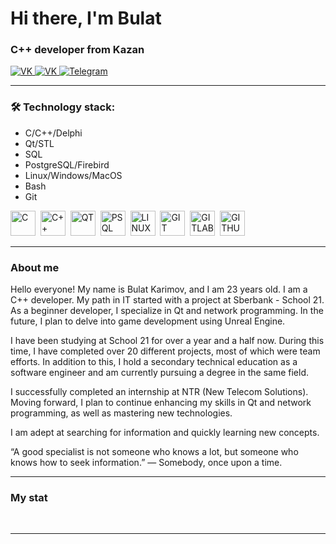 # Hi there, I'm Bulat
### C++ developer from Kazan

<div id="socials" align="left">
    <a href="https://vk.com/burshlatt">
        <img src="https://img.shields.io/badge/VK.com-blue?style=for-the-badge&logo=vk&logoColor=white" alt="VK"/>
    </a>
    <a href="mailto:bulat.karimov.19@gmail.com">
        <img src="https://img.shields.io/badge/GMAIL-red?style=for-the-badge&logo=gmail&logoColor=white" alt="VK"/>
    </a>
    <a href="https://t.me/Burshlatt">
        <img src="https://img.shields.io/badge/Telegram-blue?style=for-the-badge&logo=telegram&logoColor=white" alt="Telegram"/>
    </a>
</div>

---

### 🛠 Technology stack:
* C/C++/Delphi
* Qt/STL
* SQL
* PostgreSQL/Firebird
* Linux/Windows/MacOS
* Bash
* Git

<div id="tools" align="left">
    <img src="https://cdn.jsdelivr.net/gh/devicons/devicon/icons/c/c-original.svg" title="C" width="40" height="40"/>&nbsp;
    <img src="https://cdn.jsdelivr.net/gh/devicons/devicon/icons/cplusplus/cplusplus-original.svg" title="C++" width="40" height="40"/>&nbsp;
    <img src="https://cdn.jsdelivr.net/gh/devicons/devicon/icons/qt/qt-original.svg" title="QT" width="40" height="40"/>&nbsp;
    <img src="https://cdn.jsdelivr.net/gh/devicons/devicon/icons/postgresql/postgresql-original.svg" title="PSQL" width="40" height="40"/>&nbsp;
    <img src="https://cdn.jsdelivr.net/gh/devicons/devicon/icons/linux/linux-original.svg" title="LINUX" width="40" height="40"/>&nbsp;
    <img src="https://cdn.jsdelivr.net/gh/devicons/devicon/icons/git/git-original.svg" title="GIT" width="40" height="40"/>&nbsp;
    <img src="https://cdn.jsdelivr.net/gh/devicons/devicon/icons/gitlab/gitlab-original.svg" title="GITLAB" width="40" height="40"/>&nbsp;
    <img src="https://cdn.jsdelivr.net/gh/devicons/devicon/icons/github/github-original.svg" title="GITHUB" width="40" height="40"/>&nbsp;
</div>

---

### About me

Hello everyone! My name is Bulat Karimov, and I am 23 years old. I am a C++ developer. My path in IT started with a project at Sberbank - School 21. As a beginner developer, I specialize in Qt and network programming. In the future, I plan to delve into game development using Unreal Engine.

I have been studying at School 21 for over a year and a half now. During this time, I have completed over 20 different projects, most of which were team efforts. In addition to this, I hold a secondary technical education as a software engineer and am currently pursuing a degree in the same field.

I successfully completed an internship at NTR (New Telecom Solutions). Moving forward, I plan to continue enhancing my skills in Qt and network programming, as well as mastering new technologies.

I am adept at searching for information and quickly learning new concepts.

“A good specialist is not someone who knows a lot, but someone who knows how to seek information.” — Somebody, once upon a time.

---

### My stat

<div id="stat" align="left">
    <img src="http://github-profile-summary-cards.vercel.app/api/cards/profile-details?username=burshlatt&theme=2077" alt=""/>
    <img src="http://github-profile-summary-cards.vercel.app/api/cards/most-commit-language?username=burshlatt&theme=2077" alt=""/>
    <img src="http://github-profile-summary-cards.vercel.app/api/cards/stats?username=burshlatt&theme=2077" alt=""/>
</div>

---
